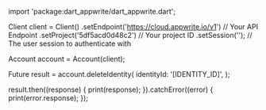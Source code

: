 import 'package:dart_appwrite/dart_appwrite.dart';

Client client = Client()
  .setEndpoint('https://cloud.appwrite.io/v1') // Your API Endpoint
  .setProject('5df5acd0d48c2') // Your project ID
  .setSession(''); // The user session to authenticate with

Account account = Account(client);

Future result = account.deleteIdentity(
  identityId: '[IDENTITY_ID]',
);

result.then((response) {
  print(response);
}).catchError((error) {
  print(error.response);
});
